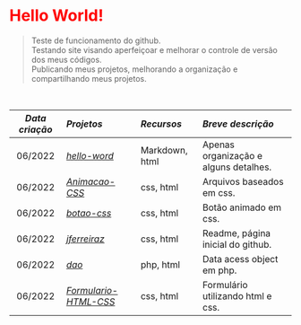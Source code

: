 <h1> <font color="red">Hello World!</font></h1>


> Teste de funcionamento do github.<br> 
> Testando site visando aperfeiçoar e melhorar o controle de versão dos meus códigos.<br>
> Publicando meus projetos, melhorando a organização e compartilhando meus projetos.<br>

<br>

*Data criação*|                             *Projetos*                                         | *Recursos*   | *Breve descrição* 
:--------:   | :--------                                                                       | :--------    |:-----
06/2022      |<a href="https://github.com/jferreiraz/hello-word">_hello-word_                  |Markdown, html|Apenas organização e alguns detalhes.
06/2022      |<a href="https://github.com/jferreiraz/Animacao-CSS">_Animacao-CSS_              |css, html     |Arquivos baseados em css.
06/2022      |<a href="https://github.com/jferreiraz/botao-css">_botao-css_                    |css, html     |Botão animado em css.
06/2022      |<a href="https://github.com/jferreiraz/jferreiraz">_jferreiraz_                  |css, html     |Readme, página inicial do github.
06/2022      |<a href="https://github.com/jferreiraz/dao">_dao_                                |php, html     |Data acess object em php.
06/2022      |<a href="https://github.com/jferreiraz/Formulario-HTML-CSS">_Formulario-HTML-CSS_|css, html     |Formulário utilizando html e css.
                  
